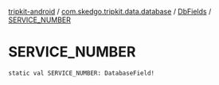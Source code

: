 [tripkit-android](../../index.md) / [com.skedgo.tripkit.data.database](../index.md) / [DbFields](index.md) / [SERVICE_NUMBER](./-s-e-r-v-i-c-e_-n-u-m-b-e-r.md)

# SERVICE_NUMBER

`static val SERVICE_NUMBER: DatabaseField!`